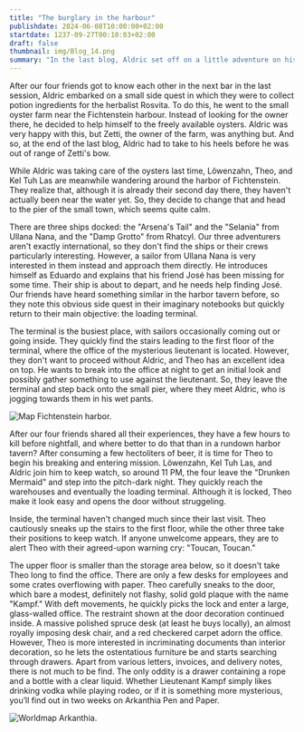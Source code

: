```yaml
---
title: "The burglary in the harbour"
publishdate: 2024-06-08T10:00:00+02:00
startdate: 1237-09-27T00:10:03+02:00
draft: false
thumbnail: img/Blog_14.png
summary: "In the last blog, Aldric set off on a little adventure on his own. He explored the oyster farm near Fichtenstein harbour and got to know its owner, Zetti. Today we find out what our other three friends have been up to in the meantime. You can find out why it all ended in a break-in here:"
---
```


After our four friends got to know each other in the next bar in the last session, Aldric embarked on a small side quest in which they were to collect potion ingredients for the herbalist Rosvita. To do this, he went to the small oyster farm near the Fichtenstein harbour. Instead of looking for the owner there, he decided to help himself to the freely available oysters. Aldric was very happy with this, but Zetti, the owner of the farm, was anything but. And so, at the end of the last blog, Aldric had to take to his heels before he was out of range of Zetti's bow.

While Aldric was taking care of the oysters last time, Löwenzahn, Theo, and Kel Tuh Las are meanwhile wandering around the harbor of Fichtenstein. They realize that, although it is already their second day there, they haven't actually been near the water yet. So, they decide to change that and head to the pier of the small town, which seems quite calm. 

There are three ships docked: the "Arsena's Tail" and the "Selania" from Ullana Nana, and the "Damp Grotto" from Rhatcyl. Our three adventurers aren't exactly international, so they don't find the ships or their crews particularly interesting. However, a sailor from Ullana Nana is very interested in them instead and approach them directly. He introduces himself as Eduardo and explains that his friend José has been missing for some time. Their ship is about to depart, and he needs help finding José. Our friends have heard something similar in the harbor tavern before, so they note this obvious side quest in their imaginary notebooks but quickly return to their main objective: the loading terminal. 

The terminal is the busiest place, with sailors occasionally coming out or going inside. They quickly find the stairs leading to the first floor of the terminal, where the office of the mysterious lieutenant is located. However, they don't want to proceed without Aldric, and Theo has an excellent idea on top. He wants to break into the office at night to get an initial look and possibly gather something to use against the lieutenant. So, they leave the terminal and step back onto the small pier, where they meet Aldric, who is jogging towards them in his wet pants.

<div class="img-max center">
  <img class="img-fluid rounded" title="Map Fichtenstein harbor" alt="Map Fichtenstein harbor." src="/img/fichtenstein_hafen.jpg" />
</div>

After our four friends shared all their experiences, they have a few hours to kill before nightfall, and where better to do that than in a rundown harbor tavern? After consuming a few hectoliters of beer, it is time for Theo to begin his breaking and entering mission. Löwenzahn, Kel Tuh Las, and Aldric join him to keep watch, so around 11 PM, the four leave the "Drunken Mermaid" and step into the pitch-dark night. They quickly reach the warehouses and eventually the loading terminal. Although it is locked, Theo make it look easy and opens the door without struggeling.

Inside, the terminal haven't changed much since their last visit. Theo cautiously sneaks up the stairs to the first floor, while the other three take their positions to keep watch. If anyone unwelcome appears, they are to alert Theo with their agreed-upon warning cry: "Toucan, Toucan."

The upper floor is smaller than the storage area below, so it doesn't take Theo long to find the office. There are only a few desks for employees and some crates overflowing with paper. Theo carefully sneaks to the door, which bare a modest, definitely not flashy, solid gold plaque with the name "Kampf." With deft movements, he quickly picks the lock and enter a large, glass-walled office. The restraint shown at the door decoration continued inside. A massive polished spruce desk (at least he buys locally), an almost royally imposing desk chair, and a red checkered carpet adorn the office. However, Theo is more interested in incriminating documents than interior decoration, so he lets the ostentatious furniture be and starts searching through drawers. Apart from various letters, invoices, and delivery notes, there is not much to be find. The only oddity is a drawer containing a rope and a bottle with a clear liquid. Whether Lieutenant Kampf simply likes drinking vodka while playing rodeo, or if it is something more mysterious, you’ll find out in two weeks on Arkanthia Pen and Paper.

<div class="img-max center">
  <img class="img-fluid" title="Worldmap Arkanthia" alt="Worldmap Arkanthia." src="/img/Arkanthia_Full_Map_Fichtenstein_Hafen.jpg" />
</div>
